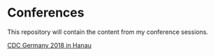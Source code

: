 # Conferences

This repository will contain the content from my conference sessions.

[CDC Germany 2018 in Hanau](https://github.com/EricBergDE/conferences/tree/master/CDC%20Germany%202018)

